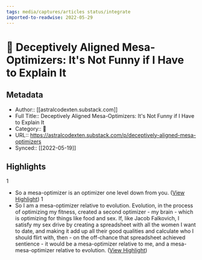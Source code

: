 ```yaml
---
tags: media/captures/articles status/integrate
imported-to-readwise: 2022-05-29
---
```

# 📰 Deceptively Aligned Mesa-Optimizers: It's Not Funny if I Have to Explain It

## Metadata
- Author:: [[astralcodexten.substack.com]]
- Full Title:: Deceptively Aligned Mesa-Optimizers: It's Not Funny if I Have to Explain It
- Category:: 📰
- URL:: https://astralcodexten.substack.com/p/deceptively-aligned-mesa-optimizers
- Synced:: [[2022-05-19]]

## Highlights
1
- So a mesa-optimizer is an optimizer one level down from you. ([View Highlight](https://instapaper.com/read/1507038460/19603477))
1
- So I am a mesa-optimizer relative to evolution. Evolution, in the process of optimizing my fitness, created a second optimizer - my brain - which is optimizing for things like food and sex. If, like Jacob Falkovich, I satisfy my sex drive by creating a spreadsheet with all the women I want to date, and making it add up all their good qualities and calculate who I should flirt with, then - on the off-chance that spreadsheet achieved sentience - it would be a mesa-optimizer relative to me, and a mesa-mesa-optimizer relative to evolution. ([View Highlight](https://instapaper.com/read/1507038460/19603491))
